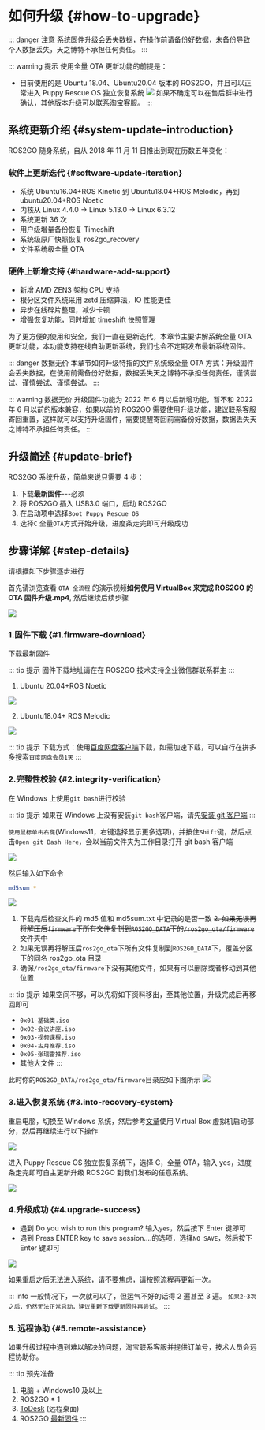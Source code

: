 # 如何升级 {#how-to-upgrade}

::: danger 注意
系统固件升级会丢失数据，在操作前请备份好数据，未备份导致个人数据丢失，天之博特不承担任何责任。
:::

::: warning 提示
使用全量 OTA 更新功能的前提是：
- 目前使用的是 Ubuntu 18.04、Ubuntu20.04 版本的 ROS2GO，并且可以正常进入 Puppy Rescue OS 独立恢复系统
![](https://tianbot-pic.oss-cn-beijing.aliyuncs.com/tianbot-pic/Tianbot-Doc20240304111832.png)
如果不确定可以在售后群中进行确认，其他版本升级可以联系淘宝客服。
:::

## 系统更新介绍 {#system-update-introduction}

ROS2GO 随身系统，自从 2018 年 11 月 11 日推出到现在历数五年变化：

### 软件上更新迭代 {#software-update-iteration}

- 系统 Ubuntu16.04+ROS Kinetic 到 Ubuntu18.04+ROS Melodic，再到 ubuntu20.04+ROS Noetic
- 内核从 Linux 4.4.0 -> Linux 5.13.0 -> Linux 6.3.12
- 系统更新 36 次
- 用户级增量备份恢复 Timeshift
- 系统级原厂快照恢复 ros2go_recovery
- 文件系统级全量 OTA

### 硬件上新增支持 {#hardware-add-support}

- 新增 AMD ZEN3 架构 CPU 支持
- 根分区文件系统采用 zstd 压缩算法，IO 性能更佳
- 异步在线碎片整理，减少卡顿
- 增强恢复功能，同时增加 timeshift 快照管理

为了更方便的使用和安全，我们一直在更新迭代，本章节主要讲解系统全量 OTA 更新功能，本功能支持在线自助更新系统，我们也会不定期发布最新系统固件。

::: danger 数据无价
本章节如何升级特指的文件系统级全量 OTA 方式：升级固件会丢失数据，在使用前需备份好数据，数据丢失天之博特不承担任何责任，谨慎尝试、谨慎尝试、谨慎尝试。
:::

::: warning 数据无价
升级固件功能为 2022 年 6 月以后新增功能，暂不和 2022 年 6 月以前的版本兼容，如果以前的 ROS2GO 需要使用升级功能，建议联系客服寄回重置，这样就可以支持升级固件，需要提醒寄回前需备份好数据，数据丢失天之博特不承担任何责任。
:::

## 升级简述 {#update-brief}

ROS2GO 系统升级，简单来说只需要 4 步：

1. 下载**最新固件**---必须
2. 将 ROS2GO 插入 USB3.0 端口，启动 ROS2GO
3. 在启动项中选择`Boot Puppy Rescue OS`
4. 选择`C` 全量`OTA`方式开始升级，进度条走完即可升级成功

## 步骤详解 {#step-details}

请根据如下步骤逐步进行

首先请浏览查看 `OTA 全流程` 的演示视频**如何使用 VirtualBox 来完成 ROS2GO 的 OTA 固件升级.mp4**, 然后继续后续步骤

![](https://tianbot-pic.oss-cn-beijing.aliyuncs.com/tianbot-pic/Tianbot-Docros2go-ota-with-virtual.png)

### 1.固件下载 {#1.firmware-download}

下载最新固件

::: tip 提示
固件下载地址请在在 ROS2GO 技术支持企业微信群联系群主
:::

1. Ubuntu 20.04+ROS Noetic

![](https://tianbot-pic.oss-cn-beijing.aliyuncs.com/tianbot-pic/Tianbot-Doc202310271626988.png)

2. Ubuntu18.04+ ROS Melodic

![](https://tianbot-pic.oss-cn-beijing.aliyuncs.com/tianbot-pic/Tianbot-Doc202310271628220.png)

::: tip 提示
下载方式：使用[百度网盘客户端](https://pan.baidu.com/download#)下载，如需加速下载，可以自行在拼多多搜索`百度网盘会员1天`
:::

### 2.完整性校验 {#2.integrity-verification}

在 Windows 上使用`git bash`进行校验

::: tip 提示
如果在 Windows 上没有安装`git bash`客户端，请先[安装 git 客户端](https://git-scm.com/download/win)
:::

`使用鼠标单击右键`(Windows11，右键选择显示更多选项)，并按住`Shift`键，然后点击`Open git Bash Here`，会以当前文件夹为工作目录打开 git bash 客户端

![](https://tianbot-pic.oss-cn-beijing.aliyuncs.com/tianbot-pic/Tianbot-Doc202310271657439.png)

然后输入如下命令

```bash
md5sum *   
```

![](https://tianbot-pic.oss-cn-beijing.aliyuncs.com/tianbot/202112071352213.webp)

1. 下载完后检查文件的 md5 值和 md5sum.txt 中记录的是否一致
~~2. 如果无误再将解压后`firmware`下所有文件复制到`ROS2GO_DATA`下的`/ros2go_ota/firmware`文件夹中~~
2. 如果无误再将解压后`ros2go_ota`下所有文件复制到`ROS2GO_DATA`下，覆盖分区下的同名 ros2go_ota 目录
3. 确保`/ros2go_ota/firmware`下没有其他文件，如果有可以删除或者移动到其他位置


::: tip 提示
如果空间不够，可以先将如下资料移出，至其他位置，升级完成后再移回即可
- `0x01-基础类.iso`
- `0x02-会议讲座.iso`
- `0x03-视频课程.iso`
- `0x04-古月推荐.iso`
- `0x05-张瑞雷推荐.iso`
- 其他大文件
:::

此时你的`ROS2GO_DATA/ros2go_ota/firmware`目录应如下图所示
![](https://tianbot-pic.oss-cn-beijing.aliyuncs.com/tianbot/202112071350446.webp)

### 3.进入恢复系统 {#3.into-recovery-system}
重启电脑，切换至 Windows 系统，然后参考[文章](/ros2go/guide/how-to-recover#from-virtualbox-start)使用 Virtual Box 虚拟机启动部分，然后再继续进行以下操作

![](https://tianbot-pic.oss-cn-beijing.aliyuncs.com/tianbot/202109241901671.webp)

进入 Puppy Rescue OS 独立恢复系统下，选择 C，全量 OTA，输入 yes，进度条走完即可自主更新升级 ROS2GO 到我们发布的任意系统。

![](https://tianbot-pic.oss-cn-beijing.aliyuncs.com/tianbot/202112071358548.webp)

### 4.升级成功 {#4.upgrade-success}

- 遇到 Do you wish to run this program? 输入`yes`，然后按下 Enter 键即可
- 遇到 Press ENTER key to save session....的选项，选择`NO SAVE`，然后按下 Enter 键即可

![](https://tianbot-pic.oss-cn-beijing.aliyuncs.com/tianbot/202112071413754.webp)

如果重启之后无法进入系统，请不要焦虑，请按照流程再更新一次。

::: info
一般情况下，一次就可以了，但运气不好的话得 2 遍甚至 3 遍。
`如果2~3次之后，仍然无法正常启动，建议重新下载更新固件再尝试`。
:::

### 5. 远程协助 {#5.remote-assistance}

如果升级过程中遇到难以解决的问题，淘宝联系客服并提供订单号，技术人员会远程协助你。

::: tip 预先准备
1. 电脑 + Windows10 及以上
2. ROS2GO * 1
3. [ToDesk](https://www.todesk.com/download.html) (远程桌面)
4. ROS2GO [最新固件](/ros2go/guide/how-to-update#1.firmware-download)
:::